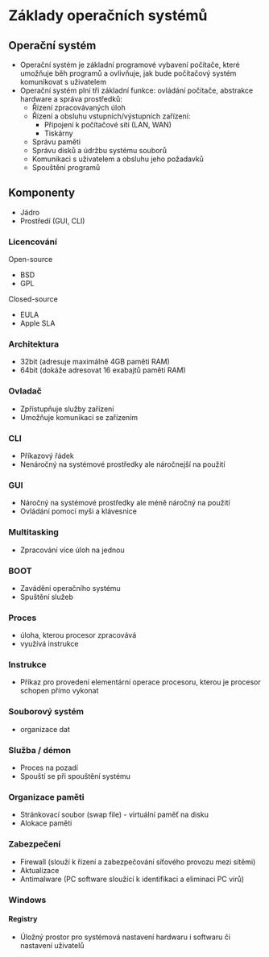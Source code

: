 # Základy operačních systémů

## Operační systém
* Operační systém je základní programové vybavení počítače, které umožňuje běh programů a ovlivňuje, jak bude počítačový systém komunikovat s uživatelem
* Operační systém plní tři základní funkce: ovládání počítače, abstrakce hardware a správa prostředků:
  * Řízení zpracovávaných úloh
  * Řízení a obsluhu vstupních/výstupních zařízení:
    * Připojení k  počítačové síti (LAN, WAN)
    * Tiskárny
  * Správu paměti
  * Správu disků a údržbu systému souborů
  * Komunikaci s uživatelem a obsluhu jeho požadavků
  * Spouštění programů

## Komponenty
- Jádro
- Prostředí (GUI, CLI)

### Licencování
Open-source
- BSD
- GPL

Closed-source
- EULA
- Apple SLA

### Architektura
* 32bit (adresuje maximálně 4GB paměti RAM)
* 64bit (dokáže adresovat 16 exabajtů paměti RAM)

### Ovladač
- Zpřístupňuje služby zařízení
- Umožňuje komunikaci se zařízením

### CLI
- Příkazový řádek
- Nenáročný na systémové prostředky ale náročnejší na použití

### GUI
- Náročný na systémové prostředky ale méně náročný na použití
- Ovládání pomocí myši a klávesnice

### Multitasking
- Zpracování více úloh na jednou

### BOOT
- Zavádění operačního systému
- Spuštění služeb

### Proces
- úloha, kterou procesor zpracovává
- využívá instrukce

### Instrukce
- Příkaz pro provedení elementární operace procesoru, kterou je procesor schopen přímo vykonat

### Souborový systém
- organizace dat

### Služba / démon
- Proces na pozadí
- Spouští se při spouštění systému

### Organizace paměti
- Stránkovací soubor (swap file) - virtuální paměť na disku
- Alokace paměti

### Zabezpečení
- Firewall (slouží k řízení a zabezpečování síťového provozu mezi sítěmi)
- Aktualizace
- Antimalware (PC software sloužící k identifikaci a eliminaci PC virů)

### Windows

#### Registry
- Úložný prostor pro systémová nastavení hardwaru i softwaru či nastavení uživatelů

